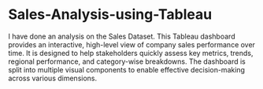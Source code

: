 # Sales-Analysis-using-Tableau

I have done an analysis on the Sales Dataset. This Tableau dashboard provides an interactive, high-level view of company sales performance over time. It is designed to help stakeholders quickly assess key metrics, trends, regional performance, and category-wise breakdowns. The dashboard is split into multiple visual components to enable effective decision-making across various dimensions.
